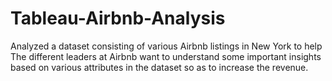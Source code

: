 # Tableau-Airbnb-Analysis
 Analyzed a dataset consisting of various Airbnb listings in New York to help The different leaders at Airbnb want to understand some important insights based on various attributes in the dataset so as to increase the revenue.
